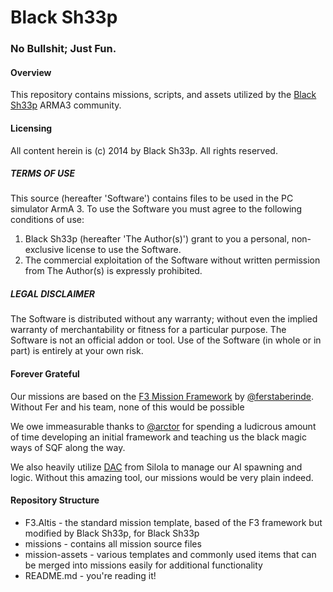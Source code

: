 Black Sh33p
==========

### No Bullshit; Just Fun.

#### Overview
This repository contains missions, scripts, and assets utilized by
the [Black Sh33p](http://blacksh33p.net/aboutus/) ARMA3 community.

#### Licensing
All content herein is (c) 2014 by Black Sh33p. All rights reserved.

##### TERMS OF USE
This source (hereafter 'Software') contains files to be used in the
PC simulator ArmA 3. To use the Software you must agree to the following
conditions of use:

1. Black Sh33p (hereafter 'The Author(s)') grant to you a personal, non-exclusive license to use the Software.
2. The commercial exploitation of the Software without written permission
	from The Author(s) is expressly prohibited.

##### LEGAL DISCLAIMER
The Software is distributed without any warranty; without even the implied
warranty of merchantability or fitness for a particular purpose. The
Software is not an official addon or tool. Use of the Software
(in whole or in part) is entirely at your own risk.

#### Forever Grateful
Our missions are based on the [F3 Mission Framework](https://github.com/ferstaberinde/F3) by [@ferstaberinde](https://github.com/ferstaberinde). Without Fer and
his team, none of this would be possible

We owe immeasurable thanks to [@arctor](https://github.com/ferstaberinde) for spending a ludicrous
amount of time developing an initial framework and teaching us the black
magic ways of SQF along the way.

We also heavily utilize [DAC](http://forums.bistudio.com/showthread.php?176926-DAC-V3-1-(Dynamic-AI-Creator)-released&p=2677923&viewfull=1#post2677923) from Silola to manage our AI
spawning and logic. Without this amazing tool, our missions would be very plain indeed.

#### Repository Structure
* F3.Altis - the standard mission template, based of the F3 framework
	but modified by Black Sh33p, for Black Sh33p
* missions - contains all mission source files
* mission-assets - various templates and commonly used items that can
	be merged into missions easily for additional functionality
* README.md - you're reading it!

